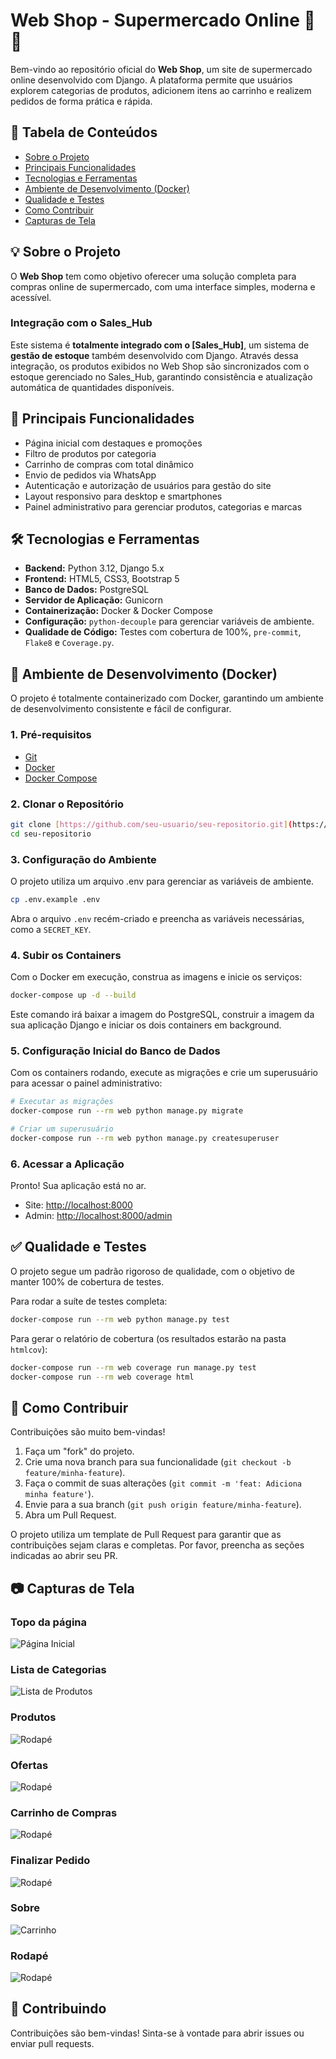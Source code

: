 # Web Shop - Supermercado Online 🚒🧶

Bem-vindo ao repositório oficial do **Web Shop**, um site de supermercado online desenvolvido com Django. A plataforma permite que usuários explorem categorias de produtos, adicionem itens ao carrinho e realizem pedidos de forma prática e rápida.

## 🔗 Tabela de Conteúdos

* [Sobre o Projeto](#-sobre-o-projeto)
* [Principais Funcionalidades](#-principais-funcionalidades)
* [Tecnologias e Ferramentas](#%EF%B8%8F-tecnologias-e-ferramentas)
* [Ambiente de Desenvolvimento (Docker)](#-ambiente-de-desenvolvimento-docker)
* [Qualidade e Testes](#-qualidade-e-testes)
* [Como Contribuir](#-como-contribuir)
* [Capturas de Tela](#-capturas-de-tela)

## 💡 Sobre o Projeto

O **Web Shop** tem como objetivo oferecer uma solução completa para compras online de supermercado, com uma interface simples, moderna e acessível.

### Integração com o Sales_Hub

Este sistema é **totalmente integrado com o [Sales_Hub]**, um sistema de **gestão de estoque** também desenvolvido com Django. Através dessa integração, os produtos exibidos no Web Shop são sincronizados com o estoque gerenciado no Sales_Hub, garantindo consistência e atualização automática de quantidades disponíveis.

## 🔑 Principais Funcionalidades

* Página inicial com destaques e promoções
* Filtro de produtos por categoria
* Carrinho de compras com total dinâmico
* Envio de pedidos via WhatsApp
* Autenticação e autorização de usuários para gestão do site
* Layout responsivo para desktop e smartphones
* Painel administrativo para gerenciar produtos, categorias e marcas

## 🛠️ Tecnologias e Ferramentas

* **Backend:** Python 3.12, Django 5.x
* **Frontend:** HTML5, CSS3, Bootstrap 5
* **Banco de Dados:** PostgreSQL
* **Servidor de Aplicação:** Gunicorn
* **Containerização:** Docker & Docker Compose
* **Configuração:** `python-decouple` para gerenciar variáveis de ambiente.
* **Qualidade de Código:** Testes com cobertura de 100%, `pre-commit`, `Flake8` e `Coverage.py`.

## 🚀 Ambiente de Desenvolvimento (Docker)

O projeto é totalmente containerizado com Docker, garantindo um ambiente de desenvolvimento consistente e fácil de configurar.

### 1. Pré-requisitos

* [Git](https://git-scm.com/)
* [Docker](https://www.docker.com/products/docker-desktop/)
* [Docker Compose](https://docs.docker.com/compose/)

### 2. Clonar o Repositório

```bash
git clone [https://github.com/seu-usuario/seu-repositorio.git](https://github.com/seu-usuario/seu-repositorio.git)
cd seu-repositorio
```

### 3. Configuração do Ambiente

O projeto utiliza um arquivo .env para gerenciar as variáveis de ambiente.

```bash
cp .env.example .env
```

Abra o arquivo `.env` recém-criado e preencha as variáveis necessárias, como a `SECRET_KEY`.

### 4. Subir os Containers

Com o Docker em execução, construa as imagens e inicie os serviços:

```bash
docker-compose up -d --build
```

Este comando irá baixar a imagem do PostgreSQL, construir a imagem da sua aplicação Django e iniciar os dois containers em background.

### 5. Configuração Inicial do Banco de Dados

Com os containers rodando, execute as migrações e crie um superusuário para acessar o painel administrativo:

```bash
# Executar as migrações
docker-compose run --rm web python manage.py migrate

# Criar um superusuário
docker-compose run --rm web python manage.py createsuperuser
```

### 6. Acessar a Aplicação

Pronto! Sua aplicação está no ar.

* Site: [http://localhost:8000](http://localhost:8000)
* Admin: [http://localhost:8000/admin](http://localhost:8000/admin)

## ✅ Qualidade e Testes

O projeto segue um padrão rigoroso de qualidade, com o objetivo de manter 100% de cobertura de testes.

Para rodar a suíte de testes completa:

```bash
docker-compose run --rm web python manage.py test
```

Para gerar o relatório de cobertura (os resultados estarão na pasta `htmlcov`):

```bash
docker-compose run --rm web coverage run manage.py test
docker-compose run --rm web coverage html
```

## 🤝 Como Contribuir

Contribuições são muito bem-vindas!

1. Faça um "fork" do projeto.
2. Crie uma nova branch para sua funcionalidade (`git checkout -b feature/minha-feature`).
3. Faça o commit de suas alterações (`git commit -m 'feat: Adiciona minha feature'`).
4. Envie para a sua branch (`git push origin feature/minha-feature`).
5. Abra um Pull Request.

O projeto utiliza um template de Pull Request para garantir que as contribuições sejam claras e completas. Por favor, preencha as seções indicadas ao abrir seu PR.

## 📷 Capturas de Tela

### Topo da página
![Página Inicial](screenshot/topo.png)

### Lista de Categorias
![Lista de Produtos](screenshot/categorias.png)

### Produtos
![Rodapé](screenshot/produtos.png)

### Ofertas
![Rodapé](screenshot/ofertas.png)

### Carrinho de Compras
![Rodapé](screenshot/carrinho.png)

### Finalizar Pedido
![Rodapé](screenshot/finalizar_pedido.png)

### Sobre
![Carrinho](screenshot/sobre.png)

### Rodapé
![Rodapé](screenshot/footer.png)

## 🙋 Contribuindo

Contribuições são bem-vindas! Sinta-se à vontade para abrir issues ou enviar pull requests.
